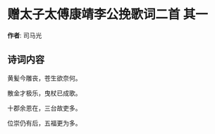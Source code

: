 # 赠太子太傅康靖李公挽歌词二首  其一

**作者**: 司马光

## 诗词内容

黄髪今雕丧，苍生欲奈何。

散金才极乐，曳杖已成歌。

十郡余恩在，三台故吏多。

位崇仍有后，五福更为多。


